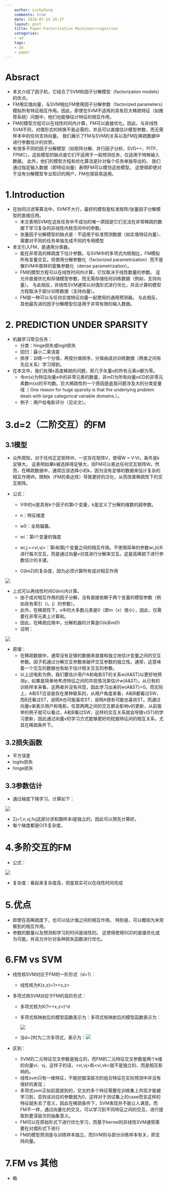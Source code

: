 ```yaml
---
    author: LuckyGong
    comments: true
    date: 2018-07-24 20:27
    layout: post
    title: Paper-Factorization Machinesrrcognition
    categories:
    - ad
    tags:
    - ad
    - paper
---
```




# Absract

- 本文介绍了因子机，它结合了SVM和因子分解模型（factorization models）的优点。
- FM用实值向量，与SVM相比FM使用因子分解参数（factorized parameters）模拟所有特征相互作用。因此，即使在SVM不适用的具有巨大稀疏特征（如推荐系统）问题中，他们也能够估计特征的相互作用。
- FM的模型方程可以在线性时间内计算，FM可以直接优化。因此，与非线性SVM不同，对偶形式的转换不是必需的，并且可以直接估计模型参数，而无需样本中的任何支持向量。 我们展示了FM与SVM的关系以及FM在稀疏数据中进行参数估计的优势。
- 有很多不同的因子分解模型（如矩阵分解、并行因子分析、SVD++、PITF、FPMC）。这些模型的缺点是它们不适用于一般预测任务，仅适用于特殊输入数据。 此外，他们的模型方程和优化算法是针对每个任务单独导出的。 我们通过指定输入数据（即特征向量）表明FM可以模仿这些模型。 这使得即使对于没有分解模型专业知识的用户，FM也很容易适用。

# 1.Introduction

- 在协同过滤等算法中，SVM不大行，最好的模型是标准矩阵/张量因子分解模型的直接应用。
  - 本文表明SVM在这些任务中不成功的唯一原因是它们无法在非常稀疏的数据下学习复杂的非线性内核空间中的参数。
  - 张量因子分解模型的缺点是：不适用于标准预测数据（如实值特征向量）、需要对不同的任务单独生成不同的专用模型
- 本文引入FM，是通用分类器。
  - 能在非常高的稀疏度下估计参数。与SVM中的多项式内核相比，FM模拟所有变量交互，但使用分解参数化（factorized parametrization）而不是像SVM中那样的密集参数化（dense parametrization）。
  - FM的模型方程可以在线性时间内计算，它仅取决于线性数量的参数。 这允许直接优化和存储模型参数，而无需存储任何训练数据（例如，支持向量）。 与此相反，非线性SVM通常以对偶形式进行优化，并且计算的模型方程取决于部分训练数据（支持向量）。 
  - FM是一种可以与任何实值特征向量一起使用的通用预测器。 与此相反，其他最先进的因子分解模型仅适用于非常有限的输入数据。

# 2. PREDICTION UNDER SPARSITY

- 机器学习常见任务：
  - 分类：hinge损失或logit损失
  - 回归：最小二乘误差
  - 排序：训练一个分值，再按分值排序，分值由成对训练数据（两者之间有先后关系）学习得到。
- 在本文中，我们处理x高度稀疏的问题，即几乎矢量x的所有元素xi都为零。
  - 令m(x)为特征向量x中的非零元素的数量，非mD为所有向量x∈D的非零元素数m(x)的平均数。巨大稀疏性的一个原因是底层问题涉及大的分类变量域（ One reason for huge sparsity is that the underlying problem deals with large categorical variable domains.）。
  - 例子：用户给电影评分（见论文）。

# 3.d=2（二阶交互）的FM

## 3.1模型

- 众所周知，对于任何正定矩阵W，一定存在矩阵V，使得W = V·Vt，条件是k足够大。 这表明如果k被选择得足够大，则FM可以表达任何交互矩阵W。然而，在稀疏数据中，通常应该选择小的k，因为没有足够的数据来估计复杂的相互作用W。限制k（FM的表达性）导致更好的泛化，从而改善稀疏性下的交互矩阵。

- 公式：

  - V中的vi是具有k个因子的第i个变量，k是定义了分解的维数的超参数。

  - n：特征维度
  - w0：全局偏置。
  - wi：第i个变量的强度
  - wi,j:=<vi,vj>：第i和第j个变量之间的相互作用。不使用简单的参数wi,j∈R进行每次交互，而是通过向量v对其进行分解来交互。这是高稀疏下进行参数估计的关键。
  - O(kn2)的复杂度，因为必须计算所有成对相互作用

![](https://images2017.cnblogs.com/blog/585228/201711/585228-20171123143833790-1275951688.png)

- 上式可以再线性时间O(kn)内计算。
  - 由于成对相互作用的因子分解，没有直接依赖于两个变量的模型参数（例如具有索引（i，j）的参数）。
  - 此外，在稀疏性下，x中的大多数元素是0（即m（x）很小），因此，仅需要在非零元素上计算和。
  - 因此，在稀疏应用中，分解机器的计算是O(k非mD)
  - 证明：

![](https://images2017.cnblogs.com/blog/585228/201711/585228-20171123143835086-277389270.png)

- 原理：
  - 在稀疏数据中，通常没有足够的数据来直接和独立地估计变量之间的交互参数。因子机通过分解交互参数来破坏交互参数的独立性。通常，这意味着一个交互的数据也有助于估计相关交互的参数。
  - 以上述电影为例，我们要估计用户A和电影ST的关系w(A&ST)以更好地预测y，如果是简单地考虑特征之间的共现情况来估计w(A&ST)，从已有的训练样本来看，这两者并没有共现，因此学习出来的w(A&ST)=0。而实际上，A和ST应该是存在某种联系的，从用户角度来看，A和B都看过SW，而B还看过ST，说明A也可能喜欢ST，说明A很有可能也喜欢ST。而通过向量v来表示用户和电影，任意两两之间的交互都会影响v的更新，从前面举的例子就可以看过，A和B看过SW，这样的交互关系就会导致v(ST)的学习更新，因此通过向量v的学习方式能够更好的挖掘特征间的相互关系，尤其在稀疏条件下。 

## 3.2损失函数

- 平方误差
- logits损失
- hinge损失

## 3.3参数估计

- 通过梯度下降学习，计算如下：

![](https://images2017.cnblogs.com/blog/585228/201711/585228-20171123143835805-1578501798.png)

- Σj=1,n,vj,fxj这部分求和跟样本i是独立的，因此可以预先计算好。 
- 每个梯度都是O(1)复杂度，

# 4.多阶交互的FM

- 公式：

![](https://images2017.cnblogs.com/blog/585228/201711/585228-20171123143837555-1150391797.png)

- 复杂度：看起来复杂度高，但是其实可以在线性时间完成

# 5.优点

- 即使在高稀疏度下，也可以估计值之间的相互作用。 特别是，可以概括为未观察到的相互作用。
- 参数的数量以及预测和学习的时间是线性的。 这使得使用SGD的直接优化成为可能，并且允许针对各种损失函数进行优化。

# 6.FM vs SVM

- 线性核SVM对应于FM的一阶形式（d=1）：

  - 线性核为K(x,z)=1+<x,z>

- 多项式核SVM对应于FM的高阶形式：

  - 多项式核为K(1+<x,z>)^d

  - 多项式核映射后的模型函数表示为：多项式核映射后的模型函数表示为：

     ![](https://images2017.cnblogs.com/blog/585228/201711/585228-20171123143841446-582586677.png)

  - 当d=2时为二次多项式，表示为：![](https://images2017.cnblogs.com/blog/585228/201711/585228-20171123143840649-1517780794.png)

- 区别：

  - SVM的二元特征交叉参数是独立的，而FM的二元特征交叉参数是两个k维的向量vi、vj，这样子的话，<vi,vj>和<vi,vk>就不是独立的，而是相互影响的。
  - 线性svm只有一维特征，不能挖掘深层次的组合特征在实际预测中并没有很好的表现；
  - 多项式svm正如前面提到的，交叉的多个特征需要在训练集上共现才能被学习到，否则该对应的参数就为0，这样对于测试集上的case而言这样的特征就失去了意义，因此在稀疏条件下，SVM表现并不能让人满意。而FM不一样，通过向量化的交叉，可以学习到不同特征之间的交互，进行提取到更深层次的抽象意义。
  - FM可以在原始形式下进行优化学习，而基于kernel的非线性SVM通常需要在对偶形式下进行
  - FM的模型预测是与训练样本独立，而SVM则与部分训练样本有关，即支持向量。

# 7.FM vs 其他

- 略

  